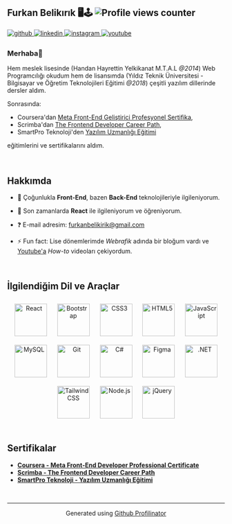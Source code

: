## Furkan Belikırık 🖥️🕹 ![Profile views counter](https://komarev.com/ghpvc/?username=furkanbelikirik&&style=flat-square) ️  
  
<a href="https://github.com/furkanbelikirik" target="_blank">
<img src=https://img.shields.io/badge/github-%2324292e.svg?&style=for-the-badge&logo=github&logoColor=white alt=github style="margin-bottom: 5px;" />
</a>
<a href="https://linkedin.com/in/furkanbelikirik" target="_blank">
<img src=https://img.shields.io/badge/linkedin-%231E77B5.svg?&style=for-the-badge&logo=linkedin&logoColor=white alt=linkedin style="margin-bottom: 5px;" />
</a>
<a href="https://instagram.com/furkanbelikirik" target="_blank">
<img src=https://img.shields.io/badge/instagram-%23000000.svg?&style=for-the-badge&logo=instagram&logoColor=white alt=instagram style="margin-bottom: 5px;" />
</a>
<a href="https://www.youtube.com/user/furkanbelikirik" target="_blank">
<img src=https://img.shields.io/badge/youtube-%23EE4831.svg?&style=for-the-badge&logo=youtube&logoColor=white alt=youtube style="margin-bottom: 5px;" />
</a>  
  

### Merhaba👋  
Hem meslek lisesinde (Handan Hayrettin Yelkikanat M.T.A.L *@2014*) Web Programcılığı okudum hem de lisansımda (Yıldız Teknik Üniversitesi - Bilgisayar ve Öğretim Teknolojileri Eğitimi *@2018*) çeşitli yazılım dillerinde dersler aldım.

Sonrasında:
- Coursera'dan [Meta Front-End Geliştirici Profesyonel Sertifika](https://www.coursera.org/professional-certificates/meta-front-end-developer),
- Scrimba'dan [The Frontend Developer Career Path](https://scrimba.com/learn/frontend),
- SmartPro Teknoloji'den [Yazılım Uzmanlığı Eğitimi](https://smartpro.com.tr/yazilim-uzmanligi-egitimi/)

eğitimlerini ve sertifikalarını aldım.  
  

<br/>  


## Hakkımda
- 🔭 Çoğunlukla **Front-End**, bazen **Back-End**  teknolojileriyle ilgileniyorum.  
  

- 🌱 Son zamanlarda **React** ile ilgileniyorum ve öğreniyorum.  
  

- ❓ E-mail adresim: furkanbelikirik@gmail.com  
  

- ⚡ Fun fact: Lise dönemlerimde *Webrafik* adında bir bloğum vardı ve [Youtube'a](https://www.youtube.com/user/furkanbelikirik) *How-to* videoları çekiyordum.  

<br/>  


## İlgilendiğim Dil ve Araçlar  
<div align="center">  
<a href="https://reactjs.org/" target="_blank"><img style="margin: 10px" src="https://profilinator.rishav.dev/skills-assets/react-original-wordmark.svg" alt="React" height="75" /></a>  
<a href="https://getbootstrap.com/" target="_blank"><img style="margin: 10px" src="https://profilinator.rishav.dev/skills-assets/bootstrap-plain.svg" alt="Bootstrap" height="75" /></a>  
<a href="https://www.w3schools.com/css/" target="_blank"><img style="margin: 10px" src="https://profilinator.rishav.dev/skills-assets/css3-original-wordmark.svg" alt="CSS3" height="75" /></a>  
<a href="https://en.wikipedia.org/wiki/HTML5" target="_blank"><img style="margin: 10px" src="https://profilinator.rishav.dev/skills-assets/html5-original-wordmark.svg" alt="HTML5" height="75" /></a>  
<a href="https://www.javascript.com/" target="_blank"><img style="margin: 10px" src="https://profilinator.rishav.dev/skills-assets/javascript-original.svg" alt="JavaScript" height="75" /></a>  
<a href="https://www.mysql.com/" target="_blank"><img style="margin: 10px" src="https://profilinator.rishav.dev/skills-assets/mysql-original-wordmark.svg" alt="MySQL" height="75" /></a>  
<a href="https://github.com/" target="_blank"><img style="margin: 10px" src="https://profilinator.rishav.dev/skills-assets/git-scm-icon.svg" alt="Git" height="75" /></a>  
<a href="https://docs.microsoft.com/en-us/dotnet/csharp/" target="_blank"><img style="margin: 10px" src="https://profilinator.rishav.dev/skills-assets/csharp-original.svg" alt="C#" height="75" /></a>  
<a href="https://www.figma.com/" target="_blank"><img style="margin: 10px" src="https://profilinator.rishav.dev/skills-assets/figma-icon.svg" alt="Figma" height="75" /></a>  
<a href="https://dotnet.microsoft.com/download/dotnet-framework" target="_blank"><img style="margin: 10px" src="https://profilinator.rishav.dev/skills-assets/dot-net-original-wordmark.svg" alt=".NET" height="75" /></a>  
<a href="https://www.tailwindcss.com/" target="_blank"><img style="margin: 10px" src="https://profilinator.rishav.dev/skills-assets/tailwindcss.svg" alt="Tailwind CSS" height="75" /></a>  
<a href="https://nodejs.org/" target="_blank"><img style="margin: 10px" src="https://profilinator.rishav.dev/skills-assets/nodejs-original-wordmark.svg" alt="Node.js" height="75" /></a>  
<a href="https://jquery.com/" target="_blank"><img style="margin: 10px" src="https://profilinator.rishav.dev/skills-assets/jquery.png" alt="jQuery" height="75" /></a>  
</div>  

<br/>

## Sertifikalar
- **[Coursera - Meta Front-End Developer Professional Certificate](https://drive.google.com/file/d/1x-qVS0UDZO9qj_losdRC9PYobPrsJnBs/view?usp=sharing)**
- **[Scrimba - The Frontend Developer Career Path](https://drive.google.com/file/d/1GcZau6IjaBW3lT2K4USlw5ZlYaK7bhIr/view?usp=sharing)**
- **[SmartPro Teknoloji - Yazılım Uzmanlığı Eğitimi](https://drive.google.com/file/d/1dvOR_Xu6dTObFwRuDYyy1vk8OBQD-p93/view?usp=sharing)**

<br/>

----
<div align="center">Generated using <a href="https://profilinator.rishav.dev/" target="_blank">Github Profilinator</a></div>
